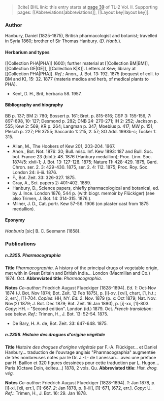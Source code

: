 > [!cite] BHL link: this entry starts at [page 39](https://www.biodiversitylibrary.org/item/103253#page/65/mode/1up) of TL-2 Vol. II.
> Supporting pages: [[Abbreviations|abbreviations]], [[Layout key|layout key]].

### Author

Hanbury, Daniel (1825-1875), British pharmacologist and botanist; travelled in Syria 1860; brother of Sir Thomas Hanbury. (*D. Hanb.*).

#### Herbarium and types

[[Collection PHA|PHA]] (600); further material at [[Collection BM|BM]], [[Collection GE|GE]], [[Collection K|K]]. Letters at Kew; library at [[Collection PHA|PHA]].
*Ref*.: Anon., J. Bot. 13: 192. 1875 (bequest of coll. to BM and K), 15: 32. 1877 (materia medica and herb, of medical plants to PHA).
- Kent, D. H., Brit, herbaria 58. 1957.

#### Bibliography and biography

BB p. 137; BM 2: 780; Bossert p. 161; Bret. p. 815-816; CSP 3: 155-156, 7: 897-898, 10: 127; Desmond p. 282; DNB 24: 270-271; IH 2: 252; Jackson p. 555; Kew 2: 569; KR p. 264; Langman p. 347; Moebius p. 417; MW p. 151; Plesch p. 227; PR 3755; Saccardo 1: 215, 2: 57; SO Add. 1993b-c; Tucker 1: 315.
- Allan, M., The Hookers of Kew 201, 203-204. 1967.
- Anon., Bot. Not. 1876: 30; Bull. misc. Inf. Kew 1893: 187 and Bull. Soc. bot. France 23 (bibl.): 48. 1876 (Hanbury medallion); Proc. Linn. Soc. 1874/5: xlvii-1; J. Bot. 13: 127-128. 1875; Nature 11: 428-429. 1875, Gard. Chron. ser. 2. 3: 429-430. 1875, ser. 2. 4: 112. 1875; Proc. Roy. Soc. London 24: ii-iii. 1876.
- F., Bot. Zeit. 33: 326-327. 1875.
- Gray, A., Sci. papers 2: 401-402. 1889.
- Hanbury, D., Science papers, chiefly pharmacological and botanical, ed. by J. Ince. London 1876, 544 p. (with biogr. memoir by Flückiger) (see also Trimen, J. Bot. 14: 314-315. 1876.).
- Milner, J. D., Cat. portr. Kew 57-56. 1906 (on plaster cast from 1875 medallion).

#### Eponymy

*Hanburia* \[sic\] B. C. Seemann (1858).

### Publications

##### n.2355. Pharmacographia

**Title**
*Pharmacographia*. A history of the principal drugs of vegetable origin, met with in Great Britain and British India... London (Macmillan and Co.) 1874. Oct.
**Abbreviated title**: *Pharmacographia*.

**Notes**
*Co-author*: Friedrich August Flueckiger (1828-1894).
*Ed. 1*: Oct-Nov 1874 (J. Bot. Nov 1874; Bot. Zeit. 12 Feb 1875), p. \[i\]-xv, \[xvi\], chart, \[1, h.t.; 2, err.\], \[1\]-704. *Copies*: HH, NY.
*Ed. 2*: Nov. 1879 (p. x: Oct 1879; Nat. Nov. Nov(2) 1879; J. Bot. Dec 1879; Bot. Zeit. 16 Jan 1880), p. \[i\]-xx, \[1\]-803. *Copy*: HH. – "Second edition". London (id.) 1879. Oct.
*French translation*: see below.
*Ref*.: Trimen, H., J. Bot. 13: 52-54. 1875.
- De Bary, H. A. de, Bot. Zeit. 33: 647-648. 1875.

##### n.2356. Histoire des drogues d'origine végétale

**Title**
*Histoire des drogues d'origine végétale* par F.-A. Flückiger... et Daniel Hanbury... traduction de l'ouvrage anglais "Pharmacographia" augmentée de très nombreuses notes par le Dr. J.-L- de Lanessan... avec une préface par H. Baillon et 320 figures dessinées pour cette traduction par L. Hugon... Paris (Octave Doin, éditeu...) 1878, 2 vols. Qu.
**Abbreviated title**: *Hist. drog. vég.*

**Notes**
*Co-author*: Friedrich August Flueckiger (1828-1894).
*1*: Jan 1878, p. \[i\]-xi, \[xii, err.\], \[1\]-667.
*2*: Jan 1878, p. \[i-iii\], \[1\]-671, \[672, err.\].
*Copy*: U.
*Ref*.: Trimen, H., J. Bot. 16: 29. Jan 1878.

